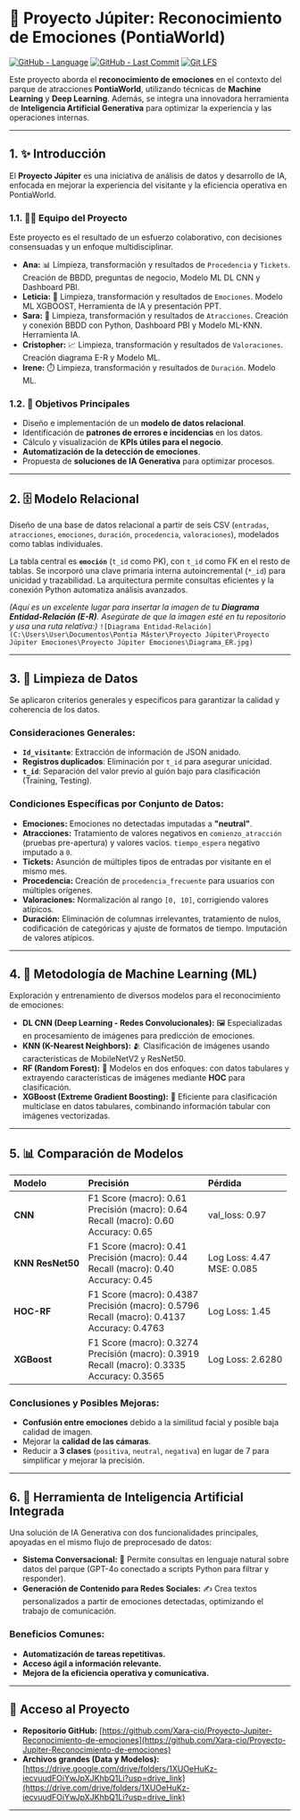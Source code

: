 # 🚀 Proyecto Júpiter: Reconocimiento de Emociones (PontiaWorld)

[![GitHub - Language](https://img.shields.io/github/languages/top/Xara-cio/Proyecto-Jupiter-Reconocimiento-de-emociones?style=flat-square)](https://github.com/Xara-cio/Proyecto-Jupiter-Reconocimiento-de-emociones)
[![GitHub - Last Commit](https://img.shields.io/github/last-commit/Xara-cio/Proyecto-Jupiter-Reconocimiento-de-emociones?style=flat-square)](https://github.com/Xara-cio/Proyecto-Jupiter-Reconocimiento-de-emociones/commits/main)
[![Git LFS](https://img.shields.io/badge/LFS-Used-blue?style=flat-square)](https://git-lfs.github.com/)

Este proyecto aborda el **reconocimiento de emociones** en el contexto del parque de atracciones **PontiaWorld**, utilizando técnicas de **Machine Learning** y **Deep Learning**. Además, se integra una innovadora herramienta de **Inteligencia Artificial Generativa** para optimizar la experiencia y las operaciones internas.

---

## 1. ✨ Introducción

El **Proyecto Júpiter** es una iniciativa de análisis de datos y desarrollo de IA, enfocada en mejorar la experiencia del visitante y la eficiencia operativa en PontiaWorld.

### 1.1. 👨‍💻 Equipo del Proyecto

Este proyecto es el resultado de un esfuerzo colaborativo, con decisiones consensuadas y un enfoque multidisciplinar.

* **Ana:** 📊 Limpieza, transformación y resultados de `Procedencia` y `Tickets`. Creación de BBDD, preguntas de negocio, Modelo ML DL CNN y Dashboard PBI.
* **Leticia:** 📝 Limpieza, transformación y resultados de `Emociones`. Modelo ML XGBOOST, Herramienta de IA y presentación PPT.
* **Sara:** 🎢 Limpieza, transformación y resultados de `Atracciones`. Creación y conexión BBDD con Python, Dashboard PBI y Modelo ML-KNN. Herramienta IA.
* **Cristopher:** 📈 Limpieza, transformación y resultados de `Valoraciones`. Creación diagrama E-R y Modelo ML.
* **Irene:** ⏱️ Limpieza, transformación y resultados de `Duración`. Modelo ML.

### 1.2. 🎯 Objetivos Principales

* Diseño e implementación de un **modelo de datos relacional**.
* Identificación de **patrones de errores e incidencias** en los datos.
* Cálculo y visualización de **KPIs útiles para el negocio**.
* **Automatización de la detección de emociones**.
* Propuesta de **soluciones de IA Generativa** para optimizar procesos.

---

## 2. 🗄️ Modelo Relacional

Diseño de una base de datos relacional a partir de seis CSV (`entradas`, `atracciones`, `emociones`, `duración`, `procedencia`, `valoraciones`), modelados como tablas individuales.

La tabla central es **`emoción`** (`t_id` como PK), con `t_id` como FK en el resto de tablas. Se incorporó una clave primaria interna autoincremental (`*_id`) para unicidad y trazabilidad. La arquitectura permite consultas eficientes y la conexión Python automatiza análisis avanzados.

*(Aquí es un excelente lugar para insertar la imagen de tu **Diagrama Entidad-Relación (E-R)**. Asegúrate de que la imagen esté en tu repositorio y usa una ruta relativa:)*
`![Diagrama Entidad-Relación](C:\Users\User\Documentos\Pontia Máster\Proyecto Júpiter\Proyecto Júpiter Emociones\Proyecto Júpiter Emociones\Diagrama_ER.jpg)`

---

## 3. 🧹 Limpieza de Datos

Se aplicaron criterios generales y específicos para garantizar la calidad y coherencia de los datos.

### Consideraciones Generales:

* **`Id_visitante`**: Extracción de información de JSON anidado.
* **Registros duplicados**: Eliminación por `t_id` para asegurar unicidad.
* **`t_id`**: Separación del valor previo al guión bajo para clasificación (Training, Testing).

### Condiciones Específicas por Conjunto de Datos:

* **Emociones:** Emociones no detectadas imputadas a **"neutral"**.
* **Atracciones:** Tratamiento de valores negativos en `comienzo_atracción` (pruebas pre-apertura) y valores vacíos. `tiempo_espera` negativo imputado a `0`.
* **Tickets:** Asunción de múltiples tipos de entradas por visitante en el mismo mes.
* **Procedencia:** Creación de `procedencia_frecuente` para usuarios con múltiples orígenes.
* **Valoraciones:** Normalización al rango `[0, 10]`, corrigiendo valores atípicos.
* **Duración:** Eliminación de columnas irrelevantes, tratamiento de nulos, codificación de categóricas y ajuste de formatos de tiempo. Imputación de valores atípicos.

---

## 4. 🧠 Metodología de Machine Learning (ML)

Exploración y entrenamiento de diversos modelos para el reconocimiento de emociones:

* **DL CNN (Deep Learning - Redes Convolucionales):** 🖼️ Especializadas en procesamiento de imágenes para predicción de emociones.
* **KNN (K-Nearest Neighbors):** 🫂 Clasificación de imágenes usando características de MobileNetV2 y ResNet50.
* **RF (Random Forest):** 🌳 Modelos en dos enfoques: con datos tabulares y extrayendo características de imágenes mediante **HOC** para clasificación.
* **XGBoost (Extreme Gradient Boosting):** 🚀 Eficiente para clasificación multiclase en datos tabulares, combinando información tabular con imágenes vectorizadas.

---

## 5. 📊 Comparación de Modelos

| Modelo              | Precisión                                                                                                    | Pérdida                                |
| :------------------ | :----------------------------------------------------------------------------------------------------------- | :------------------------------------- |
| **CNN** | F1 Score (macro): 0.61 <br> Precisión (macro): 0.64 <br> Recall (macro): 0.60 <br> Accuracy: 0.65               | val_loss: 0.97                         |
| **KNN ResNet50** | F1 Score (macro): 0.41 <br> Precisión (macro): 0.44 <br> Recall (macro): 0.40 <br> Accuracy: 0.45               | Log Loss: 4.47 <br> MSE: 0.085         |
| **HOC-RF** | F1 Score (macro): 0.4387 <br> Precisión (macro): 0.5796 <br> Recall (macro): 0.4137 <br> Accuracy: 0.4763       | Log Loss: 1.45                         |
| **XGBoost** | F1 Score (macro): 0.3274 <br> Precisión (macro): 0.3919 <br> Recall (macro): 0.3335 <br> Accuracy: 0.3565       | Log Loss: 2.6280                       |

### Conclusiones y Posibles Mejoras:

* **Confusión entre emociones** debido a la similitud facial y posible baja calidad de imagen.
* Mejorar la **calidad de las cámaras**.
* Reducir a **3 clases** (`positiva`, `neutral`, `negativa`) en lugar de 7 para simplificar y mejorar la precisión.

---

## 6. 🤖 Herramienta de Inteligencia Artificial Integrada

Una solución de IA Generativa con dos funcionalidades principales, apoyadas en el mismo flujo de preprocesado de datos:

* **Sistema Conversacional:** 💬 Permite consultas en lenguaje natural sobre datos del parque (GPT-4o conectado a scripts Python para filtrar y responder).
* **Generación de Contenido para Redes Sociales:** ✍️ Crea textos personalizados a partir de emociones detectadas, optimizando el trabajo de comunicación.

### Beneficios Comunes:

* **Automatización de tareas repetitivas.**
* **Acceso ágil a información relevante.**
* **Mejora de la eficiencia operativa y comunicativa.**

---

## 🔗 Acceso al Proyecto

* **Repositorio GitHub:** [https://github.com/Xara-cio/Proyecto-Jupiter-Reconocimiento-de-emociones](https://github.com/Xara-cio/Proyecto-Jupiter-Reconocimiento-de-emociones)
* **Archivos grandes (Data y Modelos):** [https://drive.google.com/drive/folders/1XUOeHuKz-iecvuudFOiYwJpXJKhbQ1Li?usp=drive_link](https://drive.com/drive/folders/1XUOeHuKz-iecvuudFOiYwJpXJKhbQ1Li?usp=drive_link)

---
